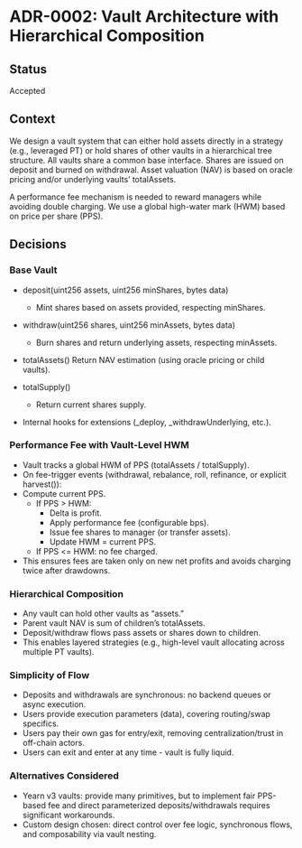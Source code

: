 # ADR-0002: Vault Architecture with Hierarchical Composition

## Status
Accepted

## Context

We design a vault system that can either hold assets directly in a strategy (e.g., leveraged PT) or hold shares of other vaults in a hierarchical tree structure. All vaults share a common base interface. Shares are issued on deposit and burned on withdrawal. Asset valuation (NAV) is based on oracle pricing and/or underlying vaults’ totalAssets.

A performance fee mechanism is needed to reward managers while avoiding double charging. We use a global high-water mark (HWM) based on price per share (PPS).

## Decisions

### Base Vault
- deposit(uint256 assets, uint256 minShares, bytes data)
  - Mint shares based on assets provided, respecting minShares.
- withdraw(uint256 shares, uint256 minAssets, bytes data)
  - Burn shares and return underlying assets, respecting minAssets.

- totalAssets()
Return NAV estimation (using oracle pricing or child vaults).
- totalSupply()
  - Return current shares supply.
- Internal hooks for extensions (_deploy, _withdrawUnderlying, etc.).

### Performance Fee with Vault-Level HWM
- Vault tracks a global HWM of PPS (totalAssets / totalSupply).
- On fee-trigger events (withdrawal, rebalance, roll, refinance, or explicit harvest()):
- Compute current PPS.
  - If PPS > HWM:
    - Delta is profit.
    - Apply performance fee (configurable bps).
    - Issue fee shares to manager (or transfer assets).
    - Update HWM = current PPS.
  - If PPS <= HWM: no fee charged.
- This ensures fees are taken only on new net profits and avoids charging twice after drawdowns.

### Hierarchical Composition
- Any vault can hold other vaults as “assets.”
- Parent vault NAV is sum of children’s totalAssets.
- Deposit/withdraw flows pass assets or shares down to children.
- This enables layered strategies (e.g., high-level vault allocating across multiple PT vaults).

### Simplicity of Flow
- Deposits and withdrawals are synchronous: no backend queues or async execution.
- Users provide execution parameters (data), covering routing/swap specifics.
- Users pay their own gas for entry/exit, removing centralization/trust in off-chain actors.
- Users can exit and enter at any time - vault is fully liquid.

### Alternatives Considered
- Yearn v3 vaults: provide many primitives, but to implement fair PPS-based fee and direct parameterized deposits/withdrawals requires significant workarounds.
- Custom design chosen: direct control over fee logic, synchronous flows, and composability via vault nesting.
